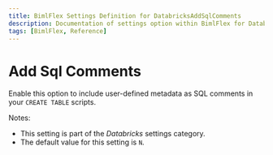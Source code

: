 ```yaml
---
title: BimlFlex Settings Definition for DatabricksAddSqlComments
description: Documentation of settings option within BimlFlex for DatabricksAddSqlComments
tags: [BimlFlex, Reference]
---
```


# Add Sql Comments

Enable this option to include user-defined metadata as SQL comments in your `CREATE TABLE` scripts.

Notes:

* This setting is part of the *Databricks* settings category.
* The default value for this setting is `N`.
